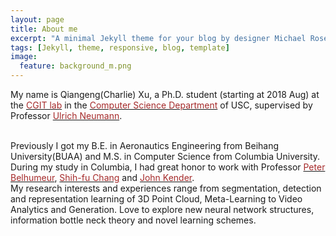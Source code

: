 ```yaml
---
layout: page
title: About me
excerpt: "A minimal Jekyll theme for your blog by designer Michael Rose."
tags: [Jekyll, theme, responsive, blog, template]
image:
  feature: background_m.png
---
```


My name is Qiangeng(Charlie) Xu, a Ph.D. student (starting at 2018 Aug) at the <a href="https://graphics.usc.edu/cgit/people.html" target="_blank"><font color="brown">CGIT lab</font></a> in the <a href="https://www.cs.usc.edu/" target="_blank"><font color="brown">Computer Science Department</font></a> of USC, supervised by Professor <a href="https://graphics.usc.edu/cgit/un.html" target="_blank"><font color="brown">Ulrich Neumann</font></a>.

<br />
Previously I got my B.E. in Aeronautics Engineering from Beihang University(BUAA) and M.S. in Computer Science from Columbia University. During my study in Columbia, I had great honor to work with Professor <a href="https://www.peterbelhumeur.com/" target="_blank"><font color="brown">Peter Belhumeur</font></a>, <a href="https://www.ee.columbia.edu/~sfchang/" target="_blank"><font color="brown">Shih-fu Chang</font></a> and <a href="http://www.cs.columbia.edu/~jrk/" target="_blank"><font color="brown">John Kender</font></a>. 

<br />
My research interests and experiences range from segmentation, detection and representation learning of 3D Point Cloud, Meta-Learning to Video Analytics and Generation. Love to explore new neural network structures, information bottle neck theory and novel learning schemes.
